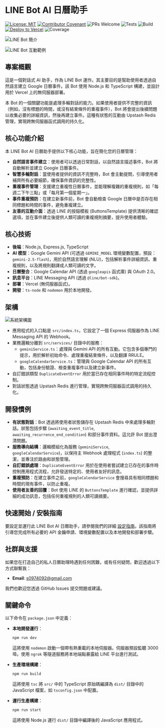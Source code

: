 # LINE Bot AI 日曆助手

[![License: MIT](https://img.shields.io/badge/License-MIT-yellow.svg)](https://opensource.org/licenses/MIT)
[![Contributor Covenant](https://img.shields.io/badge/Contributor%20Covenant-2.1-4baaaa.svg)](CODE_OF_CONDUCT.md)
![PRs Welcome](https://img.shields.io/badge/PRs-welcome-brightgreen.svg)
![Tests](https://img.shields.io/badge/Tests-Passing-brightgreen.svg)
![Build](https://img.shields.io/badge/Build-Passing-brightgreen.svg)
[![Deploy to Vercel](https://img.shields.io/badge/deploy%20to-Vercel-black.svg)](https://vercel.com/new/git/external?repository-url=https%3A%2F%2Fgithub.com%2Fyour-repo%2Fline-gemini-calendar-bot)
![Coverage](https://img.shields.io/badge/Coverage-93.5%25-blue.svg)

![LINE Bot 簡介](./chatbot.jpg)

![LINE Bot 互動範例](./helloworld.png)

## 專案概觀

這是一個對話式 AI 助手，作為 LINE Bot 運作。其主要目的是幫助使用者透過自然語言建立 Google 日曆事件。該 Bot 使用 Node.js 和 TypeScript 構建，並設計用於 Vercel 上的無伺服器部署。

本 Bot 的一個關鍵功能是處理多輪對話的能力。如果使用者提供不完整的資訊（例如，沒有標題的時間，或沒有結束條件的重複事件），Bot 將會提出後續問題以收集必要的詳細資訊，然後再建立事件。這種有狀態的互動由 Upstash Redis 管理，實現跨無伺服器函式調用的持久化。

## 核心功能介紹

本 LINE Bot AI 日曆助手提供以下核心功能，旨在簡化您的日曆管理：

*   **自然語言事件建立**：使用者可以透過日常對話，以自然語言描述事件，Bot 將自動解析並建立 Google 日曆事件。
*   **智慧多輪對話**：當使用者提供的資訊不完整時，Bot 會主動提問，引導使用者補齊所有必要細節，確保事件資訊的完整性。
*   **重複事件管理**：支援建立重複性日曆事件，並能理解複雜的重複規則，如「每週二下午三點」或「每月第一個星期一」。
*   **事件重複預防**：在建立新事件前，Bot 會自動檢查 Google 日曆中是否存在相同標題和時間的事件，避免重複建立。
*   **友善的互動介面**：透過 LINE 的按鈕模板 (ButtonsTemplate) 提供清晰的確認選項，並在事件建立後提供人類可讀的重複規則摘要，提升使用者體驗。

## 核心技術

*   **後端**：Node.js, Express.js, TypeScript
*   **AI 模型**：Google Gemini API (可透過 `GEMINI_MODEL` 環境變數配置，預設：`gemini-2.5-flash`)，用於自然語言理解 (NLU)，包括解析事件詳細資訊、重複規則，以及將規則翻譯成人類可讀的文字。
*   **日曆整合**：Google Calendar API (透過 `googleapis` 函式庫) 與 OAuth 2.0。
*   **訊息平台**：LINE Messaging API (透過 `@line/bot-sdk`)。
*   **部署**：Vercel (無伺服器函式)。
*   **開發**：`ts-node` 和 `nodemon` 用於本地開發。

## 架構

![系統架構圖](./system-architecture.png)

*   應用程式的入口點是 `src/index.ts`，它設定了一個 Express 伺服器作為 LINE Messaging API 的 Webhook。
*   業務邏輯分離到 `src/services/` 目錄中的服務：
    *   `geminiService.ts`：處理與 Gemini API 的所有互動。它包含多個專門的提示，用於解析初始命令、處理重複結束條件，以及翻譯 RRULE。
    *   `googleCalendarService.ts`：管理與 Google Calendar API 的所有互動，包括身份驗證、檢查重複事件以及建立新事件。
*   自訂錯誤類型 `DuplicateEventError` 用於當已存在相同事件時的特定流程控制。
*   對話狀態透過 Upstash Redis 進行管理，實現跨無伺服器函式調用的持久化。

## 開發慣例

*   **有狀態對話**：Bot 透過將使用者狀態儲存在 Upstash Redis 中來處理多輪對話。狀態包括步驟 (`awaiting_event_title`, `awaiting_recurrence_end_condition`) 和部分事件資料。這允許 Bot 提出澄清問題。
*   **服務導向結構**：邏輯模組化為服務 (`geminiService`, `googleCalendarService`)，以保持主 Webhook 處理程式 (`index.ts`) 的整潔，並專注於路由和狀態管理。
*   **自訂錯誤處理**：`DuplicateEventError` 用於在使用者嘗試建立已存在的事件時控制應用程式流程，允許發送特定的、使用者友好的訊息。
*   **重複預防**：在建立事件之前，`googleCalendarService` 會搜尋具有相同標題和時間的現有事件，以防止重複。
*   **使用者友善的回覆**：Bot 使用 LINE 的 `ButtonsTemplate` 進行確認，並提供詳細的成功訊息，包括任何重複規則的人類可讀摘要。

## 快速開始 / 安裝指南

要設定並運行此 LINE Bot AI 日曆助手，請參閱我們的詳細 [設定指南](./SETUP.md)。該指南將引導您完成所有必要的 API 金鑰申請、環境變數配置以及本地開發和部署步驟。

## 社群與支援

如果您在打造自己的私人日曆助理時遇到任何困難，或有任何疑問，歡迎透過以下方式聯繫我：

*   **Email**: s0974092@gmail.com

我們也歡迎您透過 GitHub Issues 提交問題或建議。

## 關鍵命令

以下命令在 `package.json` 中定義：

*   **本地開發運行**：
    ```bash
    npm run dev
    ```
    這將使用 `nodemon` 啟動一個帶有熱重載的本地伺服器。伺服器預設監聽 3000 埠。使用 `ngrok` 等隧道服務將本地端點暴露給 LINE 平台進行測試。

*   **生產環境構建**：
    ```bash
    npm run build
    ```
    這將使用 `tsc` 將 `src/` 中的 TypeScript 原始碼編譯為 `dist/` 目錄中的 JavaScript 檔案，如 `tsconfig.json` 中配置。

*   **運行生產構建**：
    ```bash
    npm run start
    ```
    這將使用 Node.js 運行 `dist/` 目錄中編譯後的 JavaScript 應用程式。
